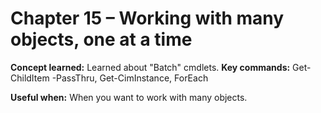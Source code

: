 # Chapter 15 – Working with many objects, one at a time

**Concept learned:** Learned about "Batch" cmdlets.
**Key commands:** Get-ChildItem -PassThru, Get-CimInstance, ForEach

**Useful when:** When you want to work with many objects.

